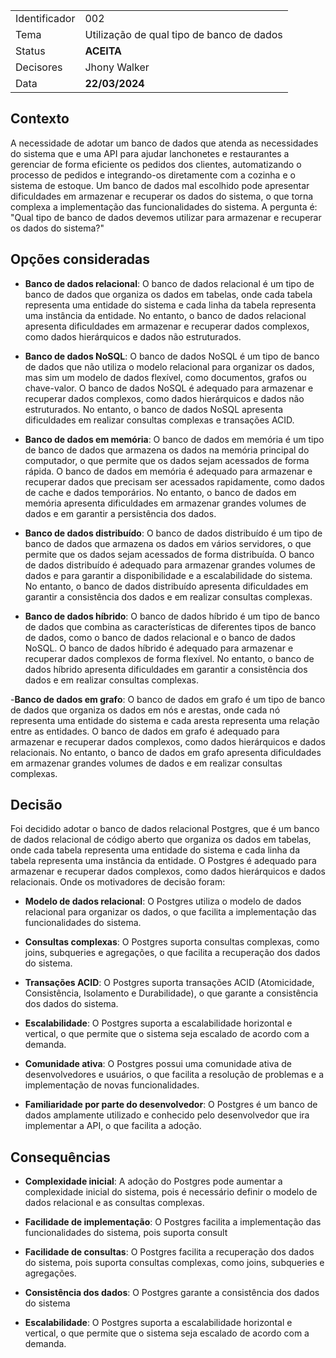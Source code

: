 |               |                                           |
| ------------- | ----------------------------------------- |
| Identificador | 002                                       |
| Tema          | Utilização de qual tipo de banco de dados |
| Status        | **ACEITA**                                |
| Decisores     | Jhony Walker                              |
| Data          | **22/03/2024**                            |

## Contexto

A necessidade de adotar um banco de dados que atenda as necessidades do sistema que e uma API para ajudar lanchonetes e restaurantes a gerenciar de forma eficiente os pedidos dos clientes, automatizando o processo de pedidos e integrando-os diretamente com a cozinha e o sistema de estoque. Um banco de dados mal escolhido pode apresentar dificuldades em armazenar e recuperar os dados do sistema, o que torna complexa a implementação das funcionalidades do sistema. A pergunta é: "Qual tipo de banco de dados devemos utilizar para armazenar e recuperar os dados do sistema?"

## Opções consideradas

- **Banco de dados relacional**: O banco de dados relacional é um tipo de banco de dados que organiza os dados em tabelas, onde cada tabela representa uma entidade do sistema e cada linha da tabela representa uma instância da entidade. No entanto, o banco de dados relacional apresenta dificuldades em armazenar e recuperar dados complexos, como dados hierárquicos e dados não estruturados.

- **Banco de dados NoSQL**: O banco de dados NoSQL é um tipo de banco de dados que não utiliza o modelo relacional para organizar os dados, mas sim um modelo de dados flexível, como documentos, grafos ou chave-valor. O banco de dados NoSQL é adequado para armazenar e recuperar dados complexos, como dados hierárquicos e dados não estruturados. No entanto, o banco de dados NoSQL apresenta dificuldades em realizar consultas complexas e transações ACID.

- **Banco de dados em memória**: O banco de dados em memória é um tipo de banco de dados que armazena os dados na memória principal do computador, o que permite que os dados sejam acessados de forma rápida. O banco de dados em memória é adequado para armazenar e recuperar dados que precisam ser acessados rapidamente, como dados de cache e dados temporários. No entanto, o banco de dados em memória apresenta dificuldades em armazenar grandes volumes de dados e em garantir a persistência dos dados.

- **Banco de dados distribuído**: O banco de dados distribuído é um tipo de banco de dados que armazena os dados em vários servidores, o que permite que os dados sejam acessados de forma distribuída. O banco de dados distribuído é adequado para armazenar grandes volumes de dados e para garantir a disponibilidade e a escalabilidade do sistema. No entanto, o banco de dados distribuído apresenta dificuldades em garantir a consistência dos dados e em realizar consultas complexas.

- **Banco de dados híbrido**: O banco de dados híbrido é um tipo de banco de dados que combina as características de diferentes tipos de banco de dados, como o banco de dados relacional e o banco de dados NoSQL. O banco de dados híbrido é adequado para armazenar e recuperar dados complexos de forma flexível. No entanto, o banco de dados híbrido apresenta dificuldades em garantir a consistência dos dados e em realizar consultas complexas.

-**Banco de dados em grafo**: O banco de dados em grafo é um tipo de banco de dados que organiza os dados em nós e arestas, onde cada nó representa uma entidade do sistema e cada aresta representa uma relação entre as entidades. O banco de dados em grafo é adequado para armazenar e recuperar dados complexos, como dados hierárquicos e dados relacionais. No entanto, o banco de dados em grafo apresenta dificuldades em armazenar grandes volumes de dados e em realizar consultas complexas.

## Decisão

Foi decidido adotar o banco de dados relacional Postgres, que é um banco de dados relacional de código aberto que organiza os dados em tabelas, onde cada tabela representa uma entidade do sistema e cada linha da tabela representa uma instância da entidade. O Postgres é adequado para armazenar e recuperar dados complexos, como dados hierárquicos e dados relacionais. Onde os motivadores de decisão foram:

- **Modelo de dados relacional**: O Postgres utiliza o modelo de dados relacional para organizar os dados, o que facilita a implementação das funcionalidades do sistema.

- **Consultas complexas**: O Postgres suporta consultas complexas, como joins, subqueries e agregações, o que facilita a recuperação dos dados do sistema.

- **Transações ACID**: O Postgres suporta transações ACID (Atomicidade, Consistência, Isolamento e Durabilidade), o que garante a consistência dos dados do sistema.

- **Escalabilidade**: O Postgres suporta a escalabilidade horizontal e vertical, o que permite que o sistema seja escalado de acordo com a demanda.

- **Comunidade ativa**: O Postgres possui uma comunidade ativa de desenvolvedores e usuários, o que facilita a resolução de problemas e a implementação de novas funcionalidades.

- **Familiaridade por parte do desenvolvedor**: O Postgres é um banco de dados amplamente utilizado e conhecido pelo desenvolvedor que ira implementar a API, o que facilita a adoção.

## Consequências

- **Complexidade inicial**: A adoção do Postgres pode aumentar a complexidade inicial do sistema, pois é necessário definir o modelo de dados relacional e as consultas complexas.

- **Facilidade de implementação**: O Postgres facilita a implementação das funcionalidades do sistema, pois suporta consult

- **Facilidade de consultas**: O Postgres facilita a recuperação dos dados do sistema, pois suporta consultas complexas, como joins, subqueries e agregações.

- **Consistência dos dados**: O Postgres garante a consistência dos dados do sistema

- **Escalabilidade**: O Postgres suporta a escalabilidade horizontal e vertical, o que permite que o sistema seja escalado de acordo com a demanda.
